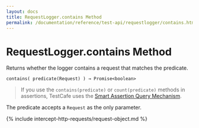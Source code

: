```yaml
---
layout: docs
title: RequestLogger.contains Method
permalink: /documentation/reference/test-api/requestlogger/contains.html
---
```

# RequestLogger.contains Method

Returns whether the logger contains a request that matches the predicate.

```text
contains( predicate(Request) ) → Promise<boolean>
```

> If you use the `contains(predicate)` or `count(predicate)` methods in assertions, TestCafe uses the [Smart Assertion Query Mechanism](../../../guides/basic-guides/assert.md#smart-assertion-query-mechanism).

The predicate accepts a `Request` as the only parameter.

{% include intercept-http-requests/request-object.md %}